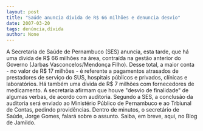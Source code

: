 ```yaml
---
layout: post
title: "Saúde anuncia dívida de R$ 66 milhões e denuncia desvio"
date: 2007-03-20
tags: denúncia,dívida
author: None
---
```


A Secretaria de Saúde de Pernambuco (SES) anuncia, esta tarde, que há uma dívida de R$ 66 milhões na área, contraída na gestão anterior do Governo (Jarbas Vasconcelos/Mendonça Filho). Desse total, a maior conta - no valor de R$ 17 milhões - é referente a pagamentos atrasados de prestadores de serviço do SUS, hospitais públicos e privados, clínicas e laboratórios. Há também uma dívida de R$ 7 milhões com fornecedores de medicamento. A secretaria afirmam que houve \"desvio de finalidade\" de algumas verbas, de acordo com auditoria. Segundo a SES, a conclusão da&nbsp; auditoria será enviado ao Ministério Público de Pernambuco e ao Trbiunal de Contas, pedindo providências.
Dentro de minutos, o secretário de Saúde, Jorge Gomes, falará sobre o assunto. Saiba, em breve, aqui, no Blog de Jamildo. 